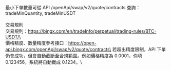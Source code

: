 最小下單數量可從 API /openApi/swap/v2/quote/contracts 查詢：tradeMinQuantity, tradeMinUSDT\
\
交易規則\
交易規則：https://bingx.com/en/tradeInfo/perpetual/trading-rules/BTC-USDT/\
\
價格精度、數量精度參考接口：https://open-api.bingx.com/openApi/swap/v2/quote/contracts\
若超出精度限制，API 下單仍會成功，但會自動截斷至合規範圍。例如價格精度為 0.0001，你填 0.123456，系統將自動截成 0.1234。\

